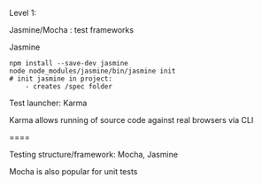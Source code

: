 Level 1:

Jasmine/Mocha : test frameworks


Jasmine

```
npm install --save-dev jasmine
node node_modules/jasmine/bin/jasmine init		
# init jasmine in project:
	- creates /spec folder
```





Test launcher: Karma

Karma allows running of source code against real browsers via CLI

====

Testing structure/framework: Mocha, Jasmine

Mocha is also popular for unit tests

